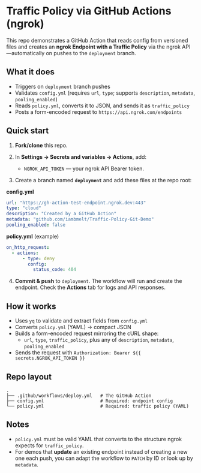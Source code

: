 # Traffic Policy via GitHub Actions (ngrok)

This repo demonstrates a GitHub Action that reads config from versioned files and creates an **ngrok Endpoint with a Traffic Policy** via the ngrok API—automatically on pushes to the `deployment` branch.

## What it does

* Triggers on `deployment` branch pushes
* Validates `config.yml` (requires `url`, `type`; supports `description`, `metadata`, `pooling_enabled`)
* Reads `policy.yml`, converts it to JSON, and sends it as `traffic_policy`
* Posts a form-encoded request to `https://api.ngrok.com/endpoints`

## Quick start

1. **Fork/clone** this repo.
2. In **Settings → Secrets and variables → Actions**, add:

   * `NGROK_API_TOKEN` — your ngrok API Bearer token.
3. Create a branch named **`deployment`** and add these files at the repo root:

**config.yml**

```yaml
url: "https://gh-action-test-endpoint.ngrok.dev:443"
type: "cloud"
description: "Created by a GitHub Action"
metadata: "github.com/iambmelt/Traffic-Policy-Git-Demo"
pooling_enabled: false
```

**policy.yml** (example)

```yaml
on_http_request:
  - actions:
      - type: deny
        config:
          status_code: 404
```

4. **Commit & push** to `deployment`.
   The workflow will run and create the endpoint. Check the **Actions** tab for logs and API responses.

## How it works

* Uses `yq` to validate and extract fields from `config.yml`
* Converts `policy.yml` (YAML) → compact JSON
* Builds a form-encoded request mirroring the cURL shape:
  * `url`, `type`, `traffic_policy`, plus any of `description`, `metadata`, `pooling_enabled`
* Sends the request with `Authorization: Bearer ${{ secrets.NGROK_API_TOKEN }}`

## Repo layout

```
.
├── .github/workflows/deploy.yml   # The GitHub Action
├── config.yml                     # Required: endpoint config
└── policy.yml                     # Required: traffic policy (YAML)
```

## Notes

* `policy.yml` must be valid YAML that converts to the structure ngrok expects for `traffic_policy`.
* For demos that **update** an existing endpoint instead of creating a new one each push, you can adapt the workflow to `PATCH` by ID or look up by `metadata`.
